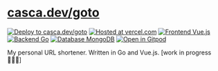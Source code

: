# [casca.dev/goto](https://casca.dev/goto)

[![Deploy to casca.dev/goto](https://img.shields.io/github/deployments/casca/goto/Production?label=deploy%20to%20casca.dev%2Fgoto&logo=dependabot&style=flat-square&labelColor=%232B3137)](https://casca.dev/goto)
[![Hosted at vercel.com](https://img.shields.io/badge/hosted%20at-vercel.com-black?logo=zeit&logoColor=lightgray&style=flat-square&labelColor=%232B3137)](https://vercel.com)
[![Frontend Vue.js](https://img.shields.io/badge/frontend-Vue.js-%2341b583?logo=Vue.js&style=flat-square&labelColor=%232B3137)](https://vuejs.org)
[![Backend Go](https://img.shields.io/badge/backend-Go-%2300abd6?logo=Go&style=flat-square&labelColor=%232B3137)](https://golang.org)
[![Database MongoDB](https://img.shields.io/badge/database-MongoDB-%2310aa50?logo=MongoDB&style=flat-square&labelColor=%232B3137)](https://www.mongodb.com)
[![Open in Gitpod](https://img.shields.io/badge/open%20in-Gitpod-%09%231966d2?style=flat-square&labelColor=%232B3137&logo=gitpod)](https://gitpod.io/#https://github.com/casca/goto)

My personal URL shortener. Written in Go and Vue.js. [work in progress 👷🏻‍♂️]
